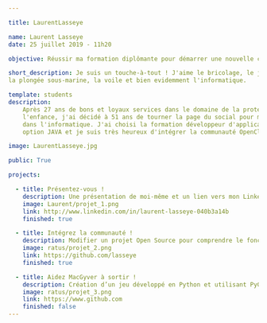 ```yaml
---

title: LaurentLasseye

name: Laurent Lasseye
date: 25 juillet 2019 - 11h20

objective: Réussir ma formation diplômante pour démarrer une nouvelle carrière !

short_description: Je suis un touche-à-tout ! J'aime le bricolage, le jardinage, le théâtre,
la plongée sous-marine, la voile et bien evidemment l'informatique.

template: students
description:
    Après 27 ans de bons et loyaux services dans le domaine de la protection de
    l'enfance, j'ai décidé à 51 ans de tourner la page du social pour m'orienter
    dans l'informatique. J'ai choisi la formation développeur d'applications
    option JAVA et je suis très heureux d'intégrer la communauté OpenClassrooms. 

image: LaurentLasseye.jpg

public: True

projects:

  - title: Présentez-vous !
    description: Une présentation de moi-même et un lien vers mon LinkedIn.
    image: Laurent/projet_1.png
    link: http://www.linkedin.com/in/laurent-lasseye-040b3a14b
    finished: true

  - title: Intégrez la communauté !
    description: Modifier un projet Open Source pour comprendre le fonctionnement de Git, de Github et des pull requests. 
    image: ratus/projet_2.png
    link: https://github.com/lasseye
    finished: true

  - title: Aidez MacGyver à sortir !
    description: Création d’un jeu développé en Python et utilisant PyGame.
    image: ratus/projet_3.png
    link: https://www.github.com
    finished: false
---
```


